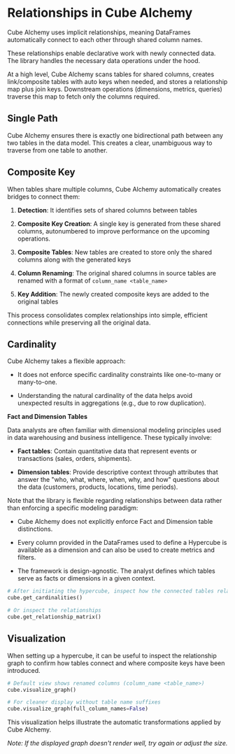 # Relationships in Cube Alchemy

Cube Alchemy uses implicit relationships, meaning DataFrames automatically connect to each other through shared column names.

These relationships enable declarative work with newly connected data. The library handles the necessary data operations under the hood.

At a high level, Cube Alchemy scans tables for shared columns, creates link/composite tables with auto keys when needed, and stores a relationship map plus join keys. Downstream operations (dimensions, metrics, queries) traverse this map to fetch only the columns required.

## Single Path

Cube Alchemy ensures there is exactly one bidirectional path between any two tables in the data model. This creates a clear, unambiguous way to traverse from one table to another.

## Composite Key

When tables share multiple columns, Cube Alchemy automatically creates bridges to connect them:

1. **Detection**: It identifies sets of shared columns between tables

2. **Composite Key Creation**: A single key is generated from these shared columns, autonumbered to improve performance on the upcoming operations.

3. **Composite Tables**: New tables are created to store only the shared columns along with the generated keys

4. **Column Renaming**: The original shared columns in source tables are renamed with a format of `column_name <table_name>`

5. **Key Addition**: The newly created composite keys are added to the original tables

This process consolidates complex relationships into simple, efficient connections while preserving all the original data.

## Cardinality

Cube Alchemy takes a flexible approach:

- It does not enforce specific cardinality constraints like one-to-many or many-to-one.

- Understanding the natural cardinality of the data helps avoid unexpected results in aggregations (e.g., due to row duplication).

**Fact and Dimension Tables**

Data analysts are often familiar with dimensional modeling principles used in data warehousing and business intelligence. These typically involve:

- **Fact tables**: Contain quantitative data that represent events or transactions (sales, orders, shipments).

- **Dimension tables**: Provide descriptive context through attributes that answer the "who, what, where, when, why, and how" questions about the data (customers, products, locations, time periods).

Note that the library is flexible regarding relationships between data rather than enforcing a specific modeling paradigm:

- Cube Alchemy does not explicitly enforce Fact and Dimension table distinctions.

- Every column provided in the DataFrames used to define a Hypercube is available as a dimension and can also be used to create metrics and filters.

- The framework is design-agnostic. The analyst defines which tables serve as facts or dimensions in a given context.



```python
# After initiating the hypercube, inspect how the connected tables relate
cube.get_cardinalities()

# Or inspect the relationships
cube.get_relationship_matrix()  
```


## Visualization

When setting up a hypercube, it can be useful to inspect the relationship graph to confirm how tables connect and where composite keys have been introduced. 
```python
# Default view shows renamed columns (column_name <table_name>)
cube.visualize_graph()

# For cleaner display without table name suffixes
cube.visualize_graph(full_column_names=False)
```
This visualization helps illustrate the automatic transformations applied by Cube Alchemy.

*Note: If the displayed graph doesn't render well, try again or adjust the size.*